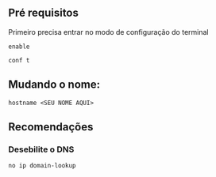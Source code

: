 ## Pré requisitos

Primeiro precisa entrar no modo de configuração do terminal

```
enable

conf t
```

## Mudando o nome:

```
hostname <SEU NOME AQUI>
```

## Recomendações

### Desebilite o DNS

```
no ip domain-lookup
```